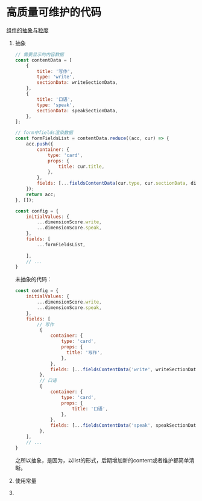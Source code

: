 # 高质量可维护的代码

[组件的抽象与粒度](%E9%AB%98%E8%B4%A8%E9%87%8F%E5%8F%AF%E7%BB%B4%E6%8A%A4%E7%9A%84%E4%BB%A3%E7%A0%81%20e2edff7ace0445689840473198f4df49/%E7%BB%84%E4%BB%B6%E7%9A%84%E6%8A%BD%E8%B1%A1%E4%B8%8E%E7%B2%92%E5%BA%A6%2079a3a5c34fa543a7a08cfc6eec163af9.md)

1. 抽象
    
    
    ```jsx
    // 需要显示的内容数据
    const contentData = [
        {
            title: '写作',
            type: 'write',
            sectionData: writeSectionData,
        },
        {
            title: '口语',
            type: 'speak',
            sectionData: speakSectionData,
        },
    ];
    
    // form中fields渲染数据
    const formFieldsList = contentData.reduce((acc, cur) => {
        acc.push({
            container: {
                type: 'card',
                props: {
                    title: cur.title,
                },
            },
            fields: [...fieldsContentData(cur.type, cur.sectionData, dimensionScore[cur.type], options)],
        });
        return acc;
    }, []);
    
    const config = {
        initialValues: {
            ...dimensionScore.write,
            ...dimensionScore.speak,
        },
        fields: [
            ...formFieldsList,
           
        ],
    	// ...
    }
    ```
    
    未抽象的代码：
    
    ```jsx
    const config = {
        initialValues: {
            ...dimensionScore.write,
            ...dimensionScore.speak,
        },
        fields: [
            // 写作
             {
                 container: {
                     type: 'card',
                     props: {
                       title: '写作',
                     },
                 },
                 fields: [...fieldsContentData('write', writeSectionData, dimensionScore.write, options)],
             },
             // 口语
             {
                 container: {
                     type: 'card',
                     props: {
                         title: '口语',
                     },
                 },
                 fields: [...fieldsContentData('speak', speakSectionData, dimensionScore.speak, options)],
             },
        ],
    	// ...
    }
    ```
    
    之所以抽象，是因为，以list的形式，后期增加新的content或者维护都简单清晰。
    
2. 使用常量
    
    
3.
